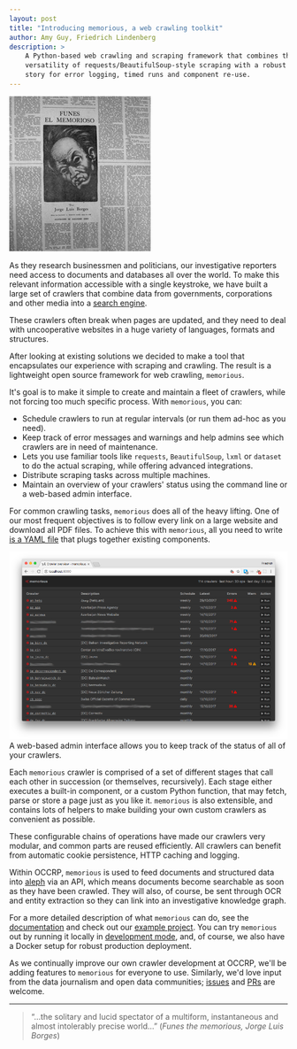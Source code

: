 ```yaml
---
layout: post
title: "Introducing memorious, a web crawling toolkit"
author: Amy Guy, Friedrich Lindenberg
description: >
    A Python-based web crawling and scraping framework that combines the
    versatility of requests/BeautifulSoup-style scraping with a robust
    story for error logging, timed runs and component re-use.
---
```


<img src="/assets/images/2017-11/funes.png" class="img-right">

As they research businessmen and politicians, our investigative reporters 
need access to documents and databases all over the world. To make this
relevant information accessible with a single keystroke, we have built a
large set of crawlers that combine data from governments, corporations and
other media into a [search engine](https://data.occrp.org).

These crawlers often break when pages are updated, and they need to deal
with uncooperative websites in a huge variety of languages, formats 
and structures.

After looking at existing solutions we decided to make a tool that encapsulates
our experience with scraping and crawling. The result is a lightweight open source framework
for web crawling, `memorious`.

It's goal is to make it simple to create and maintain a fleet of crawlers,
while not forcing too much specific process. With `memorious`, you can:

* Schedule crawlers to run at regular intervals (or run them ad-hoc as you need).
* Keep track of error messages and warnings and help admins see which crawlers
  are in need of maintenance.
* Lets you use familiar tools like `requests`, `BeautifulSoup`, `lxml` or 
  `dataset` to do the actual scraping, while offering advanced integrations.
* Distribute scraping tasks across multiple machines.
* Maintain an overview of your crawlers' status using the command line or a 
  web-based admin interface.

For common crawling tasks, `memorious` does all of the heavy lifting. One
of our most frequent objectives is to follow every link on a large website and
download all PDF files. To achieve this with `memorious`, all you need to write
[is a YAML file](https://github.com/alephdata/memorious/blob/master/example/config/simple_web_scraper.yml)
that plugs together existing components.

<div class="captioned">
    <img src="/assets/images/2017-11/memorious-ui.png" class="img-responsive">
    <div class="caption">
        A web-based admin interface allows you to keep track of the status of all
        of your crawlers.
    </div>
</div>

Each `memorious` crawler is comprised of a set of different stages that call each
other in succession (or themselves, recursively). Each stage either executes a
built-in component, or a custom Python function, that may fetch, parse or store a
page just as you like it. `memorious` is also extensible, and contains lots of
helpers to make building your own custom crawlers as convenient as possible. 

These configurable chains of operations have made our crawlers very modular, and
common parts are reused efficiently. All crawlers can benefit from automatic
cookie persistence, HTTP caching and logging.

Within OCCRP, `memorious` is used to feed documents and structured data into
[aleph](https://github.com/alephdata/aleph) via an API, which means documents
become searchable as soon as they have been crawled. They will also, of course,
be sent through OCR and entity extraction so they can link into an investigative
knowledge graph.

For a more detailed description of what `memorious` can do, see the
[documentation](https://memorious.readthedocs.io) and check out our
[example project](https://github.com/alephdata/memorious/tree/master/example).
You can try `memorious` out by running it locally in [development mode](https://memorious.readthedocs.io/en/latest/installation.html#development-mode),
and, of course, we also have a Docker setup for robust production deployment.

As we continually improve our own crawler development at OCCRP, we'll be adding
features to `memorious` for everyone to use. Similarly, we'd love input from the data 
journalism and open data communities; [issues](https://github.com/alephdata/memorious/issues)
and [PRs](https://github.com/alephdata/memorious) are welcome.

---

> &ldquo;&hellip;the solitary and lucid spectator of a multiform, instantaneous and almost
> intolerably precise world&hellip;&rdquo; (*Funes the memorious, Jorge Luis Borges*)